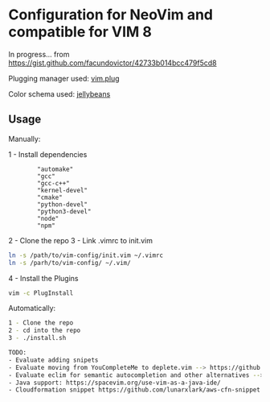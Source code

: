 # Configuration for NeoVim and compatible for VIM 8

In progress... from https://gist.github.com/facundovictor/42733b014bcc479f5cd8

Plugging manager used: [vim.plug](https://github.com/junegunn/vim-plug)

Color schema used: [jellybeans](https://github.com/nanotech/jellybeans.vim)

## Usage

Manually:

1 - Install dependencies
```
        "automake"
        "gcc"
        "gcc-c++"
        "kernel-devel"
        "cmake"
        "python-devel"
        "python3-devel"
        "node"
        "npm"
```
2 - Clone the repo
3 - Link .vimrc to init.vim

```sh
ln -s /path/to/vim-config/init.vim ~/.vimrc
ln -s /parh/to/vim-config/ ~/.vim/
```

4 - Install the Plugins

```sh
vim -c PlugInstall
```

Automatically:

```sh
1 - Clone the repo
2 - cd into the repo
3 - ./install.sh

TODO:
- Evaluate adding snipets 
- Evaluate moving from YouCompleteMe to deplete.vim --> https://github.com/Shougo/deoplete.nvim or https://github.com/ncm2/ncm2
- Evaluate eclim for semantic autocompletion and other alternatives --> http://eclim.org/vim/code_completion.html
- Java support: https://spacevim.org/use-vim-as-a-java-ide/
- Cloudformation snippet https://github.com/lunarxlark/aws-cfn-snippet.vim (requires neosnippet)
